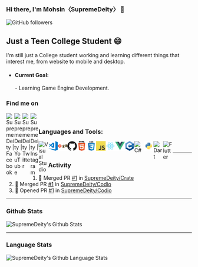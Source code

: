 ### Hi there, I'm Mohsin〈SupremeDeity〉 👋
![GitHub followers](https://img.shields.io/github/followers/SupremeDeity?label=Follow%20Me&logo=github&style=for-the-badge)

## Just a Teen College Student :smile:
I'm still just a College student working and learning different things that interest me, from website to mobile and desktop.

- <h4>Current Goal:</h4> - Learning Game Engine Development.

### Find me on
[<img align="left" alt="SupremeDeity | Facebook" width="22px" src="https://cdn.jsdelivr.net/npm/simple-icons@v3/icons/facebook.svg">][facebook]
[<img align="left" alt="SupremeDeity | YouTube" width="22px" src="https://cdn.jsdelivr.net/npm/simple-icons@v3/icons/youtube.svg">](youtube)
[<img align="left" alt="SupremeDeity | Twitter" width="22px" src="https://cdn.jsdelivr.net/npm/simple-icons@v3/icons/twitter.svg" />](twitter)
[<img align="left" alt="SupremeDeity | Instagram" width="22px" src="https://cdn.jsdelivr.net/npm/simple-icons@v3/icons/instagram.svg" />](instagram)
<br />
### Languages and Tools:

[<img align="left" alt="Visual Studio" width="26px" src="https://cdn.jsdelivr.net/npm/simple-icons@v3/icons/visualstudio.svg" />][vs]
[<img align="left" alt="Visual Studio Code" width="26px" src="https://raw.githubusercontent.com/github/explore/80688e429a7d4ef2fca1e82350fe8e3517d3494d/topics/visual-studio-code/visual-studio-code.png" />][vscode]
[<img align="left" alt="Git" width="26px" src="https://raw.githubusercontent.com/github/explore/80688e429a7d4ef2fca1e82350fe8e3517d3494d/topics/git/git.png" />][git]
[<img align="left" alt="GitHub" width="26px" src="https://raw.githubusercontent.com/github/explore/78df643247d429f6cc873026c0622819ad797942/topics/github/github.png" />][github]
<img align="left" alt="HTML5" width="26px" src="https://raw.githubusercontent.com/github/explore/80688e429a7d4ef2fca1e82350fe8e3517d3494d/topics/html/html.png" />
<img align="left" alt="CSS3" width="26px" src="https://raw.githubusercontent.com/github/explore/80688e429a7d4ef2fca1e82350fe8e3517d3494d/topics/css/css.png" />
<img align="left" alt="JavaScript" width="26px" src="https://raw.githubusercontent.com/github/explore/80688e429a7d4ef2fca1e82350fe8e3517d3494d/topics/javascript/javascript.png" />
[<img align="left" alt="React" width="26px" src="https://raw.githubusercontent.com/github/explore/80688e429a7d4ef2fca1e82350fe8e3517d3494d/topics/react/react.png" />][react]
[<img align="left" alt="Vue" width="26px" src="https://raw.githubusercontent.com/github/explore/80688e429a7d4ef2fca1e82350fe8e3517d3494d/topics/vue/vue.png" />][vue]
<img align="left" alt="C++" width="26px" src="https://raw.githubusercontent.com/github/explore/80688e429a7d4ef2fca1e82350fe8e3517d3494d/topics/cpp/cpp.png" />
<img align="left" alt="C#" width="26px" src="https://cdn.jsdelivr.net/npm/simple-icons@v3/icons/csharp.svg" />
[<img align="left" alt="Python" width="26px" src="https://raw.githubusercontent.com/github/explore/80688e429a7d4ef2fca1e82350fe8e3517d3494d/topics/python/python.png" />][python]
[<img align="left" alt="Dart" width="26px" src="https://cdn.jsdelivr.net/npm/simple-icons@v3/icons/dart.svg" />][dart]
[<img align="left" alt="Flutter" width="26px" src="https://avatars1.githubusercontent.com/u/14101776?s=200&v=4" />][flutter]

<br />

---
### Activity
<!--START_SECTION:activity-->
1. 🎉 Merged PR [#1](https://github.com/SupremeDeity/Crate/pull/1) in [SupremeDeity/Crate](https://github.com/SupremeDeity/Crate)
2. 🎉 Merged PR [#1](https://github.com/SupremeDeity/Codio/pull/1) in [SupremeDeity/Codio](https://github.com/SupremeDeity/Codio)
3. 💪 Opened PR [#1](https://github.com/SupremeDeity/Codio/pull/1) in [SupremeDeity/Codio](https://github.com/SupremeDeity/Codio)
<!--END_SECTION:activity-->

---

### Github Stats
  <img alt="SupremeDeity's Github Stats" src="https://github-readme-stats.supremedeity.vercel.app/api?username=SupremeDeity&show_icons=true&hide_border=true&include_all_commits=true&bg_color=30,e96443,904e95&title_color=fff&text_color=fff&icon_color=FFD700&hide_title=true" />
  
---

### Language Stats
  <img alt="SupremeDeity's Github Language Stats" src="https://github-readme-stats.supremedeity.vercel.app/api/top-langs/?username=SupremeDeity&show_icons=true&hide_border=true&layout=compact" />

[facebook]: https://www.facebook.com/udamnkilledme
[twitter]: https://twitter.com/Whisker26154370
[youtube]: https://www.youtube.com/channel/UC9iDLYpoLX8aGyvlljRwQnA
[instagram]: https://www.instagram.com/udamnkilledme/
[flutter]: https://flutter.dev/
[dart]: https://dart.dev
[python]: https://www.python.org
[git]: https://git-scm.com/
[github]: https://github.com/
[vue]: https://vuejs.org
[react]: https://reactjs.org
[vs]: https://visualstudio.microsoft.com/
[vscode]: https://code.visualstudio.com/
